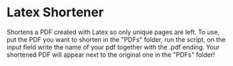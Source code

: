 ﻿# Latex Shortener
Shortens a PDF created with Latex so only unique pages are left.
To use, put the PDF you want to shorten in the "PDFs" folder, run the script, on the input field write the name of your pdf together with the .pdf ending.
Your shortened PDF will appear next to the original one in the "PDFs" folder!